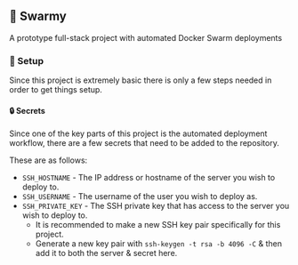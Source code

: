 ## 🐳 Swarmy

A prototype full-stack project with automated Docker Swarm deployments

### 🔧 Setup

Since this project is extremely basic there is only a few steps needed in order to get things setup.

#### 🔒 Secrets

Since one of the key parts of this project is the automated deployment workflow, there are a few secrets that need to be added to the repository.

These are as follows:

- `SSH_HOSTNAME` - The IP address or hostname of the server you wish to deploy to.
- `SSH_USERNAME` - The username of the user you wish to deploy as.
- `SSH_PRIVATE_KEY` - The SSH private key that has access to the server you wish to deploy to.
  - It is recommended to make a new SSH key pair specifically for this project.
  - Generate a new key pair with `ssh-keygen -t rsa -b 4096 -C` & then add it to both the server & secret here.
